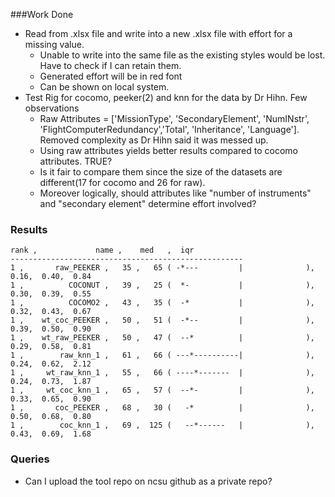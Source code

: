 ###Work Done
* Read from .xlsx file and write into a new .xlsx file with effort for a missing value. 
  - Unable to write into the same file as the existing styles would be lost. Have to check if I can retain them.
  - Generated effort will be in red font
  - Can be shown on local system.
* Test Rig for cocomo, peeker(2) and knn for the data by Dr Hihn. Few observations
  - Raw Attributes = ['MissionType', 'SecondaryElement', 'NumINstr', 'FlightComputerRedundancy','Total', 'Inheritance', 'Language']. Removed complexity as Dr Hihn said it was messed up.
  - Using raw attributes yields better results compared to cocomo attributes. TRUE?
  - Is it fair to compare them since the size of the datasets are different(17 for cocomo and 26 for raw).
  - Moreover logically, should attributes like "number of instruments" and "secondary element" determine effort involved?

### Results
```
rank ,             name ,    med   ,  iqr 
----------------------------------------------------
1 ,       raw_PEEKER ,   35 ,   65 ( -*---         |              ), 0.16,  0.40,  0.84
1 ,          COCONUT ,   39 ,   25 (  *-           |              ), 0.30,  0.39,  0.55
1 ,          COCOMO2 ,   43 ,   35 (  -*           |              ), 0.32,  0.43,  0.67
1 ,    wt_coc_PEEKER ,   50 ,   51 (  -*--         |              ), 0.39,  0.50,  0.90
1 ,    wt_raw_PEEKER ,   50 ,   47 (  --*          |              ), 0.29,  0.58,  0.81
1 ,        raw_knn_1 ,   61 ,   66 ( ---*----------|              ), 0.24,  0.62,  2.12
1 ,     wt_raw_knn_1 ,   55 ,   66 ( ----*-------  |              ), 0.24,  0.73,  1.87
1 ,     wt_coc_knn_1 ,   65 ,   57 (  --*-         |              ), 0.33,  0.65,  0.90
1 ,       coc_PEEKER ,   68 ,   30 (   -*          |              ), 0.50,  0.68,  0.80
1 ,        coc_knn_1 ,   69 ,  125 (   --*------   |              ), 0.43,  0.69,  1.68
```

### Queries
- Can I upload the tool repo on ncsu github as a private repo?